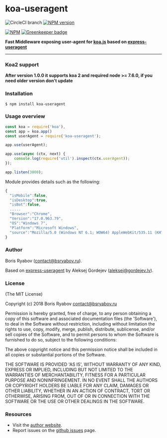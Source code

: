 koa-useragent
=====


![CircleCI branch](https://img.shields.io/circleci/project/github/rvboris/koa-useragent/master.svg)
[![NPM version](https://badge.fury.io/js/koa-useragent.svg)](http://badge.fury.io/js/koa-useragent)

[![NPM](https://nodei.co/npm/koa-useragent.png?downloads=true)](https://nodei.co/npm/koa-useragent/) [![Greenkeeper badge](https://badges.greenkeeper.io/rvboris/koa-useragent.svg)](https://greenkeeper.io/)

**Fast Middleware exposing user-agent for [koa.js](http://koajs.com/) based on [express-useragent](https://github.com/biggora/express-useragent)**

----

### Koa2 support
**After version 1.0.0 it supports koa 2 and required node >= 7.6.0, if you need older version don't update**

### Installation

    $ npm install koa-useragent

### Usage overview

```js
const koa = require('koa'),
const app = koa.app()
const userAgent = require('koa-useragent');

app.use(userAgent);

app.use(async (ctx, next) {
    console.log(require('util').inspect(ctx.userAgent));
});

app.listen(3000);
```

Module provides details such as the following:

```js
{
  "isMobile":false,
  "isDesktop":true,
  "isBot":false,
  .....
  "Browser":"Chrome",
  "Version":"17.0.963.79",
  "OS":"Windows 7",
  "Platform":"Microsoft Windows",
  "source":"Mozilla/5.0 (Windows NT 6.1; WOW64) AppleWebKit/535.11 (KHTML, like Gecko) Chrome/17.0.963.79 Safari/535.11"
}

```

### Author

Boris Ryabov (contact@bsryabov.ru).

Based on [express-useragent](https://github.com/biggora/express-useragent) by Aleksej Gordejev (aleksej@gordejev.lv).

### License

(The MIT License)

Copyright (c) 2018 Boris Ryabov <contact@bsryabov.ru>

Permission is hereby granted, free of charge, to any person obtaining
a copy of this software and associated documentation files (the
'Software'), to deal in the Software without restriction, including
without limitation the rights to use, copy, modify, merge, publish,
distribute, sublicense, and/or sell copies of the Software, and to
permit persons to whom the Software is furnished to do so, subject to
the following conditions:

The above copyright notice and this permission notice shall be
included in all copies or substantial portions of the Software.

THE SOFTWARE IS PROVIDED 'AS IS', WITHOUT WARRANTY OF ANY KIND,
EXPRESS OR IMPLIED, INCLUDING BUT NOT LIMITED TO THE WARRANTIES OF
MERCHANTABILITY, FITNESS FOR A PARTICULAR PURPOSE AND NONINFRINGEMENT.
IN NO EVENT SHALL THE AUTHORS OR COPYRIGHT HOLDERS BE LIABLE FOR ANY
CLAIM, DAMAGES OR OTHER LIABILITY, WHETHER IN AN ACTION OF CONTRACT,
TORT OR OTHERWISE, ARISING FROM, OUT OF OR IN CONNECTION WITH THE
SOFTWARE OR THE USE OR OTHER DEALINGS IN THE SOFTWARE.


### Resources

- Visit the [author website](http://www.bsryabov.ru).
- Report issues on the [github issues](https://github.com/rvboris/koa-rvboris/issues) page.
